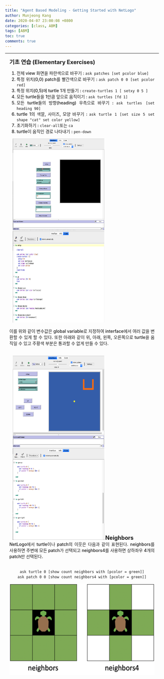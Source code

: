 ```yaml
---
title: "Agent Based Modeling - Getting Started with NetLogo"
author: Munjeong Kang
date: 2020-04-07 23:00:08 +0800
categories: [class, ABM]
tags: [ABM]
toc: true
comments: true
---
```

-----

<div style = "font-weight:500; font-size:1.0em; margin-left: 1em; margin-right: 1em;text-align:justify; ">
<span style = "font-weight:700; font-size:1.3em;  margin-right: 1em;">
기초 연습 (Elementary Exercises)
</span>
<br>
<ol>
<li>전체 view 화면을 파란색으로 바꾸기 : <code>ask patches [set pcolor blue]</code></li>
<li>특정 위치(0,0) patch를 빨간색으로 바꾸기 : <code>ask patch 0 0 [set pcolor red]</code></li>
<li>특정 위치(0,5)에 turtle 1개 만들기 : <code>create-turtles 1 [ setxy 0 5 ]</code></li>
<li>모든 turtle들을 1만큼 앞으로 움직이기 : <code>ask turtles [fd 1]</code></li>
<li>모든 turtle들의 방향(heading) 우측으로 바꾸기 : <code>ask turtles [set heading 90]</code></li>
<li>turtle 1의 색깔, 사이즈, 모양 바꾸기 : <code>ask turtle 1 [set size 5 set shape "cat" set color yellow]</code></li>
<li>초기화하기 : <code>clear-all</code>또는 <code>ca</code></li>
<li>turtle이 움직인 경로 나타내기 : <code>pen-down</code></li>
</ol>

<div style="display: inline-block; margin-left: 0.75em;">
<img src="/images/post_img/NL10.png" width="300" height="300"  >
</div>
<div style="display: inline-block; margin-left: 0.75em; ">
<img src="/images/post_img/NL11.png" width="300" height="300" >
</div>

<br>

이를 위와 같이 변수값은 global variable로 지정하여 interface에서 여러 값을 변환할 수 있게 할 수 있다. 또한 아래와 같이 위, 아래, 왼쪽, 오른쪽으로 turtle을 움직일 수 있고 주황색 부분은 통과할 수 없게 만들 수 있다. 
<br> <br>


<div style="display: inline-block; margin-left: 0.75em;  ">
<img src="/images/post_img/NL12.png" width="300" height="300"  >
</div>
<div style="display: inline-block; margin-left: 0.75em; ">
<img src="/images/post_img/NL13.png" width="300" height="300" >
</div>

<span style = "font-weight:700; font-size:1.3em;">
Neighbors
</span>
<br>
NetLogo에서 turtle이나 patch의 이웃은 다음과 같이 표현된다. neighbors를 사용하면 주변에 모든 patch가 선택되고 neighbors4를 사용하면 상하좌우 4개의 patch만 선택된다.<br> <br>
<p style = "text-align:center; " >
<code>ask turtle 0 [show count neighbors with [pcolor = green]]</code>
<br> 
<code>ask patch 0 0 [show count neighbors4 with [pcolor = green]]</code>
</p>

<p align="center">
<img src="/images/post_img/NL14.png" width="500" height="300" >
</p>


</div>
